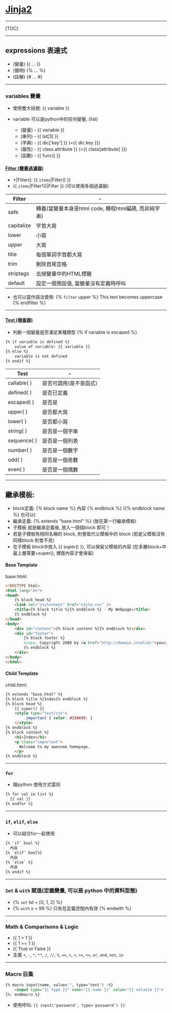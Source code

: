 # [Jinja2](https://jinja.palletsprojects.com/en/2.10.x/)

* * *

[TOC]

* * *

## expressions 表達式

-   (變量)  {{ ... }}
-   (聲明)  {% ... %}
-   (註解)  {# ... #}

* * *

### variables 變量

-   使用雙大括號: {{ variable }}


-   variable 可以是python中的任何變量, (list)
    -   (變量) - {{ variable }}
    -   (串列) - {{ lst[3] }}
    -   (字典) - {{ dic['key'] }} (={{ dic.key }})
    -   (屬性) - {{ class.attribute }} (={{ class[attribute] }})
    -   (函數) - {{ func() }}

#### [Filter (變量過濾器)](https://jinja.palletsprojects.com/en/2.10.x/templates/#list-of-builtin-filters)

-   \+|Filter(): {{ `items`|Filter() }}
-   {{ `items`|Filter1()|Filter }} (可以使用多個過濾器)

| Filter     | -                                    |
| ---------- | ------------------------------------ |
| safe       | 轉義(當變量本身是html code, 轉程html編碼, 而非純字串) |
| capitalize | 字首大寫                                 |
| lower      | 小寫                                   |
| upper      | 大寫                                   |
| title      | 每個單詞字首都大寫                            |
| trim       | 刪除首尾空格                               |
| striptags  | 去掉變量中的HTML標籤                         |
| default    | 設定一個預設值, 當變量沒有定義時呼叫                  |

-   也可以當作語法使用: {% `filter` upper %} This text becomes uppercase {% endfilter %}

* * *

#### [Test (檢查器)](https://jinja.palletsprojects.com/en/2.10.x/templates/#list-of-builtin-tests)

-   判斷一個變量是否滿足某種類型 {% if variable is escaped %}

```html
{% if variable is defined %}
    value of variable: {{ variable }}
{% else %}
    variable is not defined
{% endif %}
```

| Test        | -            |
| ----------- | ------------ |
| callable( ) | 是否可調用(是不是函式) |
| defined( )  | 是否已定義        |
| escaped( )  | 是否是          |
| upper( )    | 是否都大寫        |
| lower( )    | 是否都小寫        |
| string( )   | 是否是一個字串      |
| sequence( ) | 是否是一個列表      |
| number( )   | 是否是一個數字      |
| odd( )      | 是否是一個奇數      |
| even( )     | 是否是一個偶數      |

* * *

## 繼承模板:

-   block定義: {% block name %} 內容 {% endblock %} ({% endblock name %} 也可以)
-   繼承定義: {% extends "base.html" %} (放在第一行繼承模板)
-   子模板 就是繼承定義後, 放入一個個block 即可！
-   若是子模板有相同名稱的 block, 則會取代父模板中的 block (若是父模板沒有同樣block 則會不見)
-   在子模板 block中放入 {{ super() }}, 可以保留父模板的內容 (在多層block+中 最上層需要+super(), 裡面內容才會保留)

#### Base Template

base.html:

```html
<!DOCTYPE html>
<html lang="en">
<head>
    {% block head %}
    <link rel="stylesheet" href="style.css" />
    <title>{% block title %}{% endblock %} - My Webpage</title>
    {% endblock %}
</head>
<body>
    <div id="content">{% block content %}{% endblock %}</div>
    <div id="footer">
        {% block footer %}
        &copy; Copyright 2008 by <a href="http://domain.invalid/">you</a>.
        {% endblock %}
    </div>
</body>
</html>
```

#### Child Template

child.html:

```html
{% extends "base.html" %}
{% block title %}Index{% endblock %}
{% block head %}
    {{ super() }}
    <style type="text/css">
        .important { color: #336699; }
    </style>
{% endblock %}
{% block content %}
    <h1>Index</h1>
    <p class="important">
      Welcome to my awesome homepage.
    </p>
{% endblock %}
```

* * *

### `for`

-   跟python 使用方式雷同

```html
{% for val in list %}
  {{ val }}
{% endfor %}
```

* * *

### `if`, `elif`, `else`

-   可以組合for一起使用

```html
{% `if` bool %}
  內容
{% `elif` bool%}
  內容
{% `else` %}
  內容
{% endif %}
```

* * *

### `Set` & `with` 賦值(定義變量, 可以是 python 中的資料型態)

-   {% `set` lst = [0, 1, 2]  %}
-   {% `with` x = 99 %} 只有在定義空間內有效 {% endwith %}

* * *

### Math & Comparisons & Logic

-   {{ 1 + 1 }}
-   {{ 1 == 1 }}
-   {{ True or False }}
-   支援 `+`, `-`, `*`, `**`, `/`, `//`, `%`, `==`, `>`, `<`, `>=`, `<=`, `or`, `and`, `not`, `in`

* * *

### Macro 巨集

```html
{% macro input(name, value='', type='text') -%}
    <input type="{{ type }}" name="{{ name }}" value="{{ value|e }}">
{%- endmacro %}
```

-   使用呼叫: `{{ input('password', type='password') }}`
